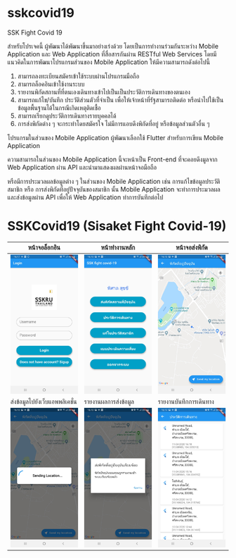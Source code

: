 # sskcovid19

SSK Fight Covid 19

สำหรับโปรเจคนี้ ผู้พัฒนาได้พัฒนาขึ้นมาอย่างเร่งด้วย โดยเป็นการทำงานร่วมกันระหว่าง Mobile Application และ Web Application ที่สื่อสารกันผ่าน RESTful Web Services โดยมีแนวคิดในการพัฒนาโปรแกรมส่วนของ Mobile Application ให้มีความสามารถดังต่อไปนี้

1. สามารถลงทะเบียนสมัครเข้าใช้ระบบผ่านโปรแกรมมือถือ
2. สามารถล็อคอินเข้าใช้งานระบบ
3. รายงานพิกัดสถานที่ที่ตนเองเดินทางเข้าไปเป็นเป็นประวัติการเดินทางของตนเอง
4. สามารถแก้ไข/บันทึก ประวัติส่วนตัวที่จำเป็น เพื่อให้เจ้าหน้าที่รัฐสามารถติดต่อ หรือนำไปใช้เป็นข้อมูลพื้นฐานได้ในกรณีเกิดเหตุติดเชื้อ
5. สามารถเรียกดูประวัติการเดินทางรายบุคคลได้
6. การส่งพิกัดต่าง ๆ จะกระทำโดยสมัครใจ ไม่มีการแอบดึงพิกัดที่อยู่ หรือข้อมูลส่วนตัวอื่น ๆ


โปรแกรมในส่วนของ Mobile Application ผู้พัฒนาเลือกใช้ Flutter สำหรับการเขียน Mobile Application

ความสามารถในส่วนของ Mobile Application นี้จะหน้าเป็น Front-end ที่จะคอยดึงมูลจาก Web Application ผ่าน API และนำมาแสดงผลผ่านหน้าจอมือถือ

หรือมีการประมวลผลข้อมูลต่าง ๆ ในส่วนของ Mobile Application เช่น การแก้ไขข้อมูลประวัติสมาชิก หรือ การส่งพิกัดที่อยู่ปัจจุบันของสมาชิก นั้น Mobile Application จะทำการประมวลผล และส่งข้อมูลผ่าน API เพื่อให้ Web Application ทำการบันทึกต่อไป


# SSKCovid19 (Sisaket Fight Covid-19)
|หน้าจอล็อกอิน                            |หน้าทำงานหลัก                            |หน้าจอส่งพิกัด                            |
|--------------------------------------|--------------------------------------|--------------------------------------|
| <img src="./imgs/001.jpg" width=250> | <img src="./imgs/002.jpg" width=250> | <img src="./imgs/003.jpg" width=250> |
|ส่งข้อมูลไปยังเว็บแอพพลิเคชั่น                 |รายงานผลการส่งข้อมูล                       |รายงานบันทึกการเดินทาง                     |
| <img src="./imgs/004.jpg" width=250> | <img src="./imgs/005.jpg" width=250> | <img src="./imgs/006.jpg" width=250> |
